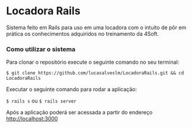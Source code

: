 Locadora Rails
===========

Sistema feito em Rails para uso em uma locadora com o intuito de pôr em prática os conhecimentos adquiridos no treinamento da 4Soft.

### Como utilizar o sistema
Para clonar o repositório execute o seguinte comando no seu terminal:

`$ git clone https://github.com/lucasalveslm/LocadoraRails.git && cd LocadoraRails`

Executar o seguinte comando para rodar a aplicação:

`$ rails s` ou `$ rails server`

Após a aplicação poderá ser acessada a partir do endereço [http://localhost:3000](http://localhost:3000)